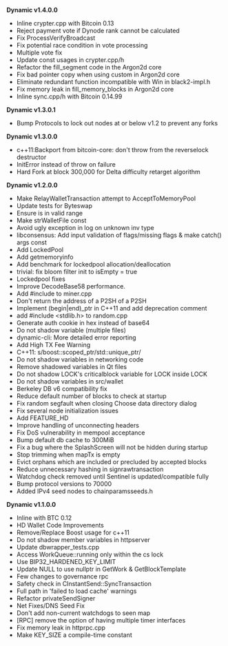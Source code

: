 **Dynamic v1.4.0.0**

* Inline crypter.cpp with Bitcoin 0.13
* Reject payment vote if Dynode rank cannot be calculated
* Fix ProcessVerifyBroadcast
* Fix potential race condition in vote processing
* Multiple vote fix
* Update const usages in crypter.cpp/h
* Refactor the fill_segment code in the Argon2d core
* Fix bad pointer copy when using custom in Argon2d core
* Eliminate redundant function incompatible with Win in black2-impl.h
* Fix memory leak in fill_memory_blocks in Argon2d core
* Inline sync.cpp/h with Bitcoin 0.14.99


**Dynamic v1.3.0.1**

* Bump Protocols to lock out nodes at or below v1.2 to prevent any forks


**Dynamic v1.3.0.0**	

* c++11:Backport from bitcoin-core: don't throw from the reverselock destructor
* InitError instead of throw on failure
* Hard Fork at block 300,000 for Delta difficulty retarget algorithm


**Dynamic v1.2.0.0**	

* Make RelayWalletTransaction attempt to AcceptToMemoryPool
* Update tests for Byteswap
* Ensure is in valid range
* Make strWalletFile const
* Avoid ugly exception in log on unknown inv type
* libconsensus: Add input validation of flags/missing flags & make catch() args const
* Add LockedPool
* Add getmemoryinfo
* Add benchmark for lockedpool allocation/deallocation
* trivial: fix bloom filter init to isEmpty = true
* Lockedpool fixes
* Improve DecodeBase58 performance.
* Add #include <utility> to miner.cpp
* Don't return the address of a P2SH of a P2SH
* Implement (begin|end)_ptr in C++11 and add deprecation comment
* add #include <stdlib.h> to random.cpp
* Generate auth cookie in hex instead of base64
* Do not shadow variable (multiple files)
* dynamic-cli: More detailed error reporting
* Add High TX Fee Warning
* C++11: s/boost::scoped_ptr/std::unique_ptr/
* Do not shadow variables in networking code
* Remove shadowed variables in Qt files
* Do not shadow LOCK's criticalblock variable for LOCK inside LOCK
* Do not shadow variables in src/wallet
* Berkeley DB v6 compatibility fix
* Reduce default number of blocks to check at startup
* Fix random segfault when closing Choose data directory dialog
* Fix several node initialization issues
* Add FEATURE_HD
* Improve handling of unconnecting headers
* Fix DoS vulnerability in mempool acceptance
* Bump default db cache to 300MiB
* Fix a bug where the SplashScreen will not be hidden during startup
* Stop trimming when mapTx is empty
* Evict orphans which are included or precluded by accepted blocks
* Reduce unnecessary hashing in signrawtransaction
* Watchdog check removed until Sentinel is updated/compatible fully
* Bump protocol versions to 70000
* Added IPv4 seed nodes to chainparamsseeds.h

**Dynamic v1.1.0.0**		
		
* Inline with BTC 0.12		
* HD Wallet Code Improvements		
* Remove/Replace Boost usage for c++11		
* Do not shadow member variables in httpserver		
* Update dbwrapper_tests.cpp		
* Access WorkQueue::running only within the cs lock		
* Use BIP32_HARDENED_KEY_LIMIT		
* Update NULL to use nullptr in GetWork & GetBlockTemplate		
* Few changes to governance rpc		
* Safety check in CInstantSend::SyncTransaction		
* Full path in 'failed to load cache' warnings		
* Refactor privateSendSigner		
* Net Fixes/DNS Seed Fix		
* Don't add non-current watchdogs to seen map		
* [RPC] remove the option of having multiple timer interfaces		
* Fix memory leak in httprpc.cpp		
* Make KEY_SIZE a compile-time constant

